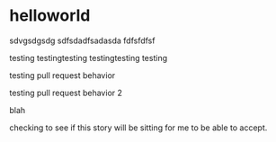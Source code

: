 # helloworld

sdvgsdgsdg
sdfsdadfsadasda
fdfsfdfsf



testing testingtesting testingtesting testing


testing pull request behavior

testing pull request behavior 2

blah

checking to see if this story will be sitting for me to be able to accept.
